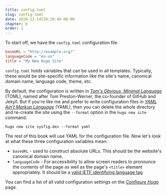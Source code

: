 ```yaml
---
title: config.toml
slug: config-toml
date: 2020-12-14T20:20:48-08:00
chapter: b
order: 1
---
```


To start off, we have the `config.toml` configuration file.

```toml
baseURL = "http://example.org/"
languageCode = "en-us"
title = "My New Hugo Site"
```

`config.toml` holds variables that can be used in all templates. Typically, these would be site-specific information like the site's name, canonical domain name, language code, theme, etc.

By default, the configuration is written in _[Tom's Obvious, Minimal Language](https://toml.io/en/)_ (TOML), named after Tom Preston-Werner, the co-founder of GitHub and Jekyll. But if you're like me and prefer to write configuration files in _[YAML Ain't Markup Language](https://yaml.org/)_ (YAML), then you can delete the whole directory and re-create the site using the `--format` option in the `hugo new site` command.

```
hugo new site sysfig.dev --format yaml
```

The rest of this book will use YAML for the configuration file. Now let's look at what these three configuration variables mean:

- `baseURL` - used to construct absolute URLs. This should be the website's canonical domain name.
- `languageCode` - For accessibility to allow screen readers to pronounce the contents of the page as well as the page's `<title>` element appropriately. It should be a [valid IETF identifying language tag](https://www.ietf.org/rfc/bcp/bcp47.txt)

You can find a list of all valid configuration settings on the [_Configure Hugo_](https://gohugo.io/getting-started/configuration/#all-variables-yaml) page.

